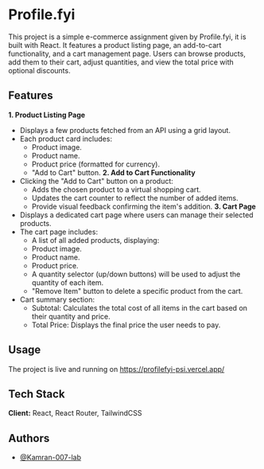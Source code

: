 
# Profile.fyi

This project is a simple e-commerce assignment given by Profile.fyi, it is built with React. It features a product listing page, an add-to-cart functionality, and a cart management page. Users can browse products, add them to their cart, adjust quantities, and view the total price with optional discounts.


## Features
**1. Product Listing Page**
* Displays a few products fetched from an API using a grid layout.
* Each product card includes:
  -  Product image.
  - Product name.
  - Product price (formatted for currency).
  - "Add to Cart" button.
**2. Add to Cart Functionality**
* Clicking the "Add to Cart" button on a product:
  - Adds the chosen product to a virtual shopping cart.
  - Updates the cart counter to reflect the number of added items.
  - Provide visual feedback confirming the item's addition.
**3. Cart Page**
* Displays a dedicated cart page where users can manage their selected products.
* The cart page includes:
  - A list of all added products, displaying:
  - Product image.
  - Product name.
  - Product price.
  - A quantity selector (up/down buttons) will be used to adjust the quantity of each item.
  - "Remove Item" button to delete a specific product from the cart.
* Cart summary section:
  - Subtotal: Calculates the total cost of all items in the cart based on their quantity and price.
  - Total Price: Displays the final price the user needs to pay.
  
## Usage
The project is live and running on https://profilefyi-psi.vercel.app/
## Tech Stack

**Client:** React, React Router, TailwindCSS



## Authors

- [@Kamran-007-lab](https://www.github.com/Kamran-007-lab)

